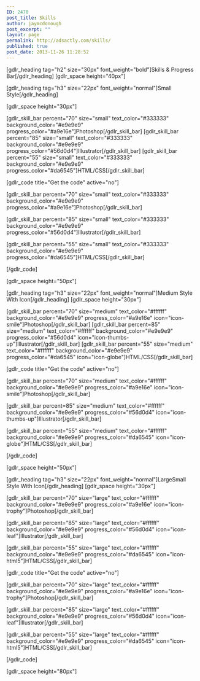 ```yaml
---
ID: 2470
post_title: Skills
author: jaymcdonough
post_excerpt: ""
layout: page
permalink: http://adsactly.com/skills/
published: true
post_date: 2013-11-26 11:28:52
---
```

[gdlr_heading tag="h2" size="30px" font_weight="bold"]Skills &amp; Progress Bar[/gdlr_heading]
[gdlr_space height="40px"]

[gdlr_heading tag="h3" size="22px" font_weight="normal"]Small Style[/gdlr_heading]

[gdlr_space height="30px"]

[gdlr_skill_bar percent="70" size="small" text_color="#333333" background_color="#e9e9e9" progress_color="#a9e16e"]Photoshop[/gdlr_skill_bar]
[gdlr_skill_bar percent="85" size="small" text_color="#333333" background_color="#e9e9e9" progress_color="#56d0d4"]Illustrator[/gdlr_skill_bar]
[gdlr_skill_bar percent="55" size="small" text_color="#333333" background_color="#e9e9e9" progress_color="#da6545"]HTML/CSS[/gdlr_skill_bar]

[gdlr_code title="Get the code" active="no"]

[gdlr_skill_bar percent="70" size="small" text_color="#333333" background_color="#e9e9e9" progress_color="#a9e16e"]Photoshop[/gdlr_skill_bar]

[gdlr_skill_bar percent="85" size="small" text_color="#333333" background_color="#e9e9e9" progress_color="#56d0d4"]Illustrator[/gdlr_skill_bar]

[gdlr_skill_bar percent="55" size="small" text_color="#333333" background_color="#e9e9e9" progress_color="#da6545"]HTML/CSS[/gdlr_skill_bar]

[/gdlr_code]

[gdlr_space height="50px"]

[gdlr_heading tag="h3" size="22px" font_weight="normal"]Medium Style With Icon[/gdlr_heading]
[gdlr_space height="30px"]

[gdlr_skill_bar percent="70" size="medium" text_color="#ffffff" background_color="#e9e9e9" progress_color="#a9e16e" icon="icon-smile"]Photoshop[/gdlr_skill_bar]
[gdlr_skill_bar percent=85" size="medium" text_color="#ffffff" background_color="#e9e9e9" progress_color="#56d0d4" icon="icon-thumbs-up"]Illustrator[/gdlr_skill_bar]
[gdlr_skill_bar percent="55" size="medium" text_color="#ffffff" background_color="#e9e9e9" progress_color="#da6545" icon="icon-globe"]HTML/CSS[/gdlr_skill_bar]

[gdlr_code title="Get the code" active="no"]

[gdlr_skill_bar percent="70" size="medium" text_color="#ffffff" background_color="#e9e9e9" progress_color="#a9e16e" icon="icon-smile"]Photoshop[/gdlr_skill_bar]

[gdlr_skill_bar percent=85" size="medium" text_color="#ffffff" background_color="#e9e9e9" progress_color="#56d0d4" icon="icon-thumbs-up"]Illustrator[/gdlr_skill_bar]

[gdlr_skill_bar percent="55" size="medium" text_color="#ffffff" background_color="#e9e9e9" progress_color="#da6545" icon="icon-globe"]HTML/CSS[/gdlr_skill_bar]

[/gdlr_code]

[gdlr_space height="50px"]

[gdlr_heading tag="h3" size="22px" font_weight="normal"]LargeSmall Style With Icon[/gdlr_heading]
[gdlr_space height="30px"]

[gdlr_skill_bar percent="70" size="large" text_color="#ffffff" background_color="#e9e9e9" progress_color="#a9e16e" icon="icon-trophy"]Photoshop[/gdlr_skill_bar]

[gdlr_skill_bar percent="85" size="large" text_color="#ffffff" background_color="#e9e9e9" progress_color="#56d0d4" icon="icon-leaf"]Illustrator[/gdlr_skill_bar]

[gdlr_skill_bar percent="55" size="large" text_color="#ffffff" background_color="#e9e9e9" progress_color="#da6545" icon="icon-html5"]HTML/CSS[/gdlr_skill_bar]

[gdlr_code title="Get the code" active="no"]

[gdlr_skill_bar percent="70" size="large" text_color="#ffffff" background_color="#e9e9e9" progress_color="#a9e16e" icon="icon-trophy"]Photoshop[/gdlr_skill_bar]

[gdlr_skill_bar percent="85" size="large" text_color="#ffffff" background_color="#e9e9e9" progress_color="#56d0d4" icon="icon-leaf"]Illustrator[/gdlr_skill_bar]

[gdlr_skill_bar percent="55" size="large" text_color="#ffffff" background_color="#e9e9e9" progress_color="#da6545" icon="icon-html5"]HTML/CSS[/gdlr_skill_bar]

[/gdlr_code]

[gdlr_space height="80px"]